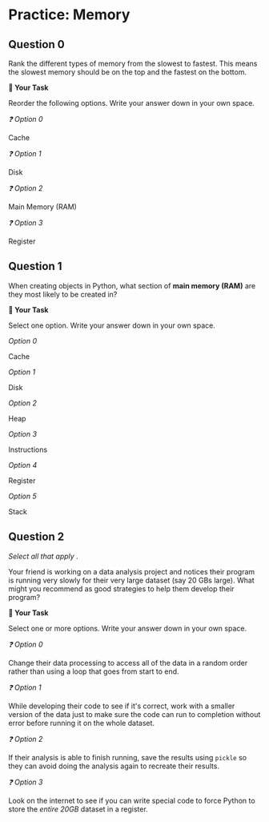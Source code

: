 # <i class="far fa-edit fa-fw"></i> Practice: Memory

## Question 0

Rank the different types of memory from the slowest to fastest. This means the slowest memory should be on the top and the fastest on the bottom.

**📝 Your Task**

Reorder the following options. Write your answer down in your own space.

_❓ Option 0_

Cache

_❓ Option 1_

Disk

_❓ Option 2_

Main Memory (RAM)

_❓ Option 3_

Register

## Question 1

When creating objects in Python, what section of **main memory (RAM)** are they most likely to be created in?

**📝 Your Task**

Select one option. Write your answer down in your own space.

_<i class="far fa-circle fa-fw"></i> Option 0_

Cache

_<i class="far fa-circle fa-fw"></i> Option 1_

Disk

_<i class="far fa-circle fa-fw"></i> Option 2_

Heap

_<i class="far fa-circle fa-fw"></i> Option 3_

Instructions

_<i class="far fa-circle fa-fw"></i> Option 4_

Register

_<i class="far fa-circle fa-fw"></i> Option 5_

Stack

## Question 2

_Select all that apply_ .

Your friend is working on a data analysis project and notices their program is running very slowly for their very large dataset (say 20 GBs large). What might you recommend as good strategies to help them develop their program?

**📝 Your Task**

Select one or more options. Write your answer down in your own space.

_❓ Option 0_

Change their data processing to access all of the data in a random order rather than using a loop that goes from start to end.

_❓ Option 1_

While developing their code to see if it's correct, work with a smaller version of the data just to make sure the code can run to completion without error before running it on the whole dataset.

_❓ Option 2_

If their analysis is able to finish running, save the results using `pickle` so they can avoid doing the analysis again to recreate their results.

_❓ Option 3_

Look on the internet to see if you can write special code to force Python to store the _entire 20GB_ dataset in a register.
